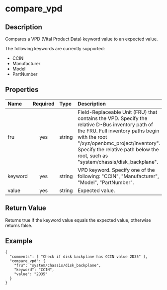 # compare_vpd

## Description
Compares a VPD (Vital Product Data) keyword value to an expected value.

The following keywords are currently supported:
* CCIN
* Manufacturer
* Model
* PartNumber

## Properties
| Name | Required | Type | Description |
| :--- | :------: | :--- | :---------- |
| fru | yes | string | Field-Replaceable Unit (FRU) that contains the VPD.  Specify the relative D-Bus inventory path of the FRU.  Full inventory paths begin with the root "/xyz/openbmc_project/inventory".  Specify the relative path below the root, such as "system/chassis/disk_backplane". |
| keyword | yes | string | VPD keyword.  Specify one of the following: "CCIN", "Manufacturer", "Model", "PartNumber". |
| value | yes | string | Expected value. |

## Return Value
Returns true if the keyword value equals the expected value, otherwise returns
false.

## Example
```
{
  "comments": [ "Check if disk backplane has CCIN value 2D35" ],
  "compare_vpd": {
    "fru": "system/chassis/disk_backplane",
    "keyword": "CCIN",
    "value": "2D35"
  }
}
```
